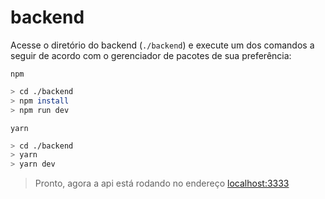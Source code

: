 # backend

Acesse o diretório do backend (`./backend`) e execute um dos comandos a seguir de acordo com o gerenciador de pacotes de sua preferência:

`npm`

```bash
> cd ./backend
> npm install
> npm run dev
```

`yarn`

```bash
> cd ./backend
> yarn
> yarn dev
```

> Pronto, agora a api está rodando no endereço [localhost:3333](http://localhost:3333/)